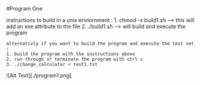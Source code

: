 #Program One

instructions to build in a unix enviornment : 
    1. chmod -x build1.sh     --> this will add an exe attribute to the file
    2. ./build1.sh            --> will build and execute the program

    alternativly if you want to build the program and execute the test set : 
    1. build the program with the instructions above
    2. run through or terminate the program with ctrl c
    3. ./change_calculator < test1.txt


![Alt Text][./program1.png]
